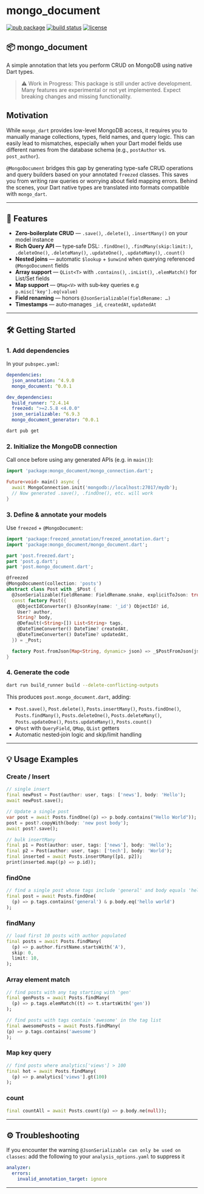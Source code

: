 # mongo\_document

[![pub package](https://img.shields.io/pub/v/mongo_document.svg)](https://pub.dev/packages/mongo_document)
[![build status](https://github.com/wannclem/mongo_document/actions/workflows/dart.yml/badge.svg)](https://github.com/wannclem/mongo_document/actions)
[![license](https://img.shields.io/badge/license-MIT-green)](LICENSE)

## 📦 mongo\_document

A simple annotation that lets you perform CRUD on MongoDB using native Dart types.
> ⚠️ Work in Progress: This package is still under active development. Many features are experimental or not yet implemented. Expect breaking changes and missing functionality.
## Motivation
While `mongo_dart` provides low-level MongoDB access, it requires you to manually manage collections, types, field names, and query logic. This can easily lead to mismatches, especially when your Dart model fields use different names from the database schema (e.g., `postAuthor` vs. `post_author`).

`@MongoDocument` bridges this gap by generating type-safe CRUD operations and query builders based on your annotated `freezed` classes. This saves you from writing raw queries or worrying about field mapping errors. Behind the scenes, your Dart native types are translated into formats compatible with `mongo_dart`.


---

## 🚀 Features

* **Zero‑boilerplate CRUD** — `.save()`, `.delete()`, `.insertMany()` on your model instance
* **Rich Query API** — type‑safe DSL: `.findOne()`, `.findMany(skip:limit:)`, `.deleteOne()`, `.deleteMany()`, `.updateOne()`, `.updateMany()`, `.count()`
* **Nested joins** — automatic `$lookup` + `$unwind` when querying referenced `@MongoDocument` fields
* **Array support** — `QList<T>` with `.contains()`, `.inList()`, `.elemMatch()` for List/Set fields
* **Map support** — `QMap<V>` with sub‑key queries e.g `p.misc['key'].eq(value)`
* **Field renaming** — honors `@JsonSerializable(fieldRename: …)`
* **Timestamps** — auto‑manages `_id`, `createdAt`, `updatedAt`

---

## 🛠️ Getting Started

### 1. Add dependencies

In your `pubspec.yaml`:

```yaml
dependencies:
  json_annotation: ^4.9.0
  mongo_document: ^0.0.1

dev_dependencies:
  build_runner: ^2.4.14
  freezed: ">=2.5.8 <4.0.0"
  json_serializable: ^6.9.3
  mongo_document_generator: ^0.0.1
```

```bash
dart pub get
```

### 2. Initialize the MongoDB connection

Call once before using any generated APIs (e.g. in `main()`):

```dart
import 'package:mongo_document/mongo_connection.dart';

Future<void> main() async {
  await MongoConnection.init('mongodb://localhost:27017/mydb');
  // Now generated .save(), .findOne(), etc. will work
}
```

### 3. Define & annotate your models

Use `freezed` + `@MongoDocument`:

```dart
import 'package:freezed_annotation/freezed_annotation.dart';
import 'package:mongo_document/mongo_document.dart';

part 'post.freezed.dart';
part 'post.g.dart';
part 'post.mongo_document.dart';

@freezed
@MongoDocument(collection: 'posts')
abstract class Post with _$Post {
  @JsonSerializable(fieldRename: FieldRename.snake, explicitToJson: true)
  const factory Post({
    @ObjectIdConverter() @JsonKey(name: '_id') ObjectId? id,
    User? author,
    String? body,
    @Default(<String>[]) List<String> tags,
    @DateTimeConverter() DateTime? createdAt,
    @DateTimeConverter() DateTime? updatedAt,
  }) = _Post;

  factory Post.fromJson(Map<String, dynamic> json) => _$PostFromJson(json);
}
```

### 4. Generate the code

```bash
dart run build_runner build --delete-conflicting-outputs
```

This produces `post.mongo_document.dart`, adding:

* `Post.save()`, `Post.delete()`, `Posts.insertMany()`, `Posts.findOne()`, `Posts.findMany()`, `Posts.deleteOne()`, `Posts.deleteMany()`, `Posts.updateOne()`, `Posts.updateMany()`, `Posts.count()`
* `QPost` with `QueryField`, `QMap`, `QList` getters
* Automatic nested‐join logic and skip/limit handling

---

## 💡 Usage Examples

### Create / Insert

```dart
// single insert
final newPost = Post(author: user, tags: ['news'], body: 'Hello');
await newPost.save();

// Update a single post
var post = await Posts.findOne((p) => p.body.contains("Hello World"));
post = post?.copyWith(body: 'new post body');
await post?.save();

// bulk insertMany
final p1 = Post(author: user, tags: ['news'], body: 'Hello');
final p2 = Post(author: user, tags: ['tech'], body: 'World');
final inserted = await Posts.insertMany([p1, p2]);
print(inserted.map((p) => p.id));
```

### findOne

```dart
// find a single post whose tags include 'general' and body equals 'hello world'
final post = await Posts.findOne(
  (p) => p.tags.contains('general') & p.body.eq('hello world')
);
```

### findMany

```dart
// load first 10 posts with author populated
final posts = await Posts.findMany(
  (p) => p.author.firstName.startsWith('A'),
  skip: 0,
  limit: 10,
);
```

### Array element match

```dart
// find posts with any tag starting with 'gen'
final genPosts = await Posts.findMany(
  (p) => p.tags.elemMatch((t) => t.startsWith('gen'))
);

// find posts with tags contain 'awesome' in the tag list
final awesomePosts = await Posts.findMany(
(p) => p.tags.contains('awesome')
);
```

### Map key query

```dart
// find posts where analytics['views'] > 100
final hot = await Posts.findMany(
  (p) => p.analytics['views'].gt(100)
);
```

### count

```dart
final countAll = await Posts.count((p) => p.body.ne(null));
```

---

## ⚙️ Troubleshooting

If you encounter the warning `@JsonSerializable can only be used on classes`:
  add the following to your `analysis_options.yaml` to suppress it

  ```yaml
  analyzer:
    errors:
      invalid_annotation_target: ignore
  ```

---